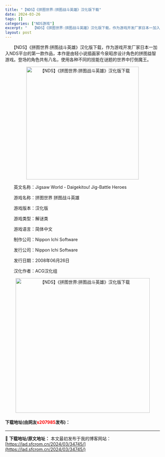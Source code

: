 ```yaml
---
title: "【NDS】《拼图世界:拼图战斗英雄》汉化版下载"
date: 2024-03-26
tags: []
categories: ["NDS游戏"]
excerpt: "　　【NDS】《拼图世界:拼图战斗英雄》汉化版下载，作为游戏开发厂家日本一加入NDS平台的第一款作品，本作是由轻小说插画家今泉昭彦设计角色的拼图益智游戏。登场的角色共有八名，使用各种不同的技能在谜题的世界中打倒魔王。 　　英文名称：Jigsaw World - Daigekitou! Jig-Bat&hellip;"
layout: post
---
```


 <p>　　【NDS】《拼图世界:拼图战斗英雄》汉化版下载，作为游戏开发厂家日本一加入NDS平台的第一款作品，本作是由轻小说插画家今泉昭彦设计角色的拼图益智游戏。登场的角色共有八名，使用各种不同的技能在谜题的世界中打倒魔王。</p> <p align="center"><img align="" border="0" src="https://lad.sfcrom.cn/wp-content/uploads/2024/03/20240326_660226551a065.png" width="366" alt="【NDS】《拼图世界:拼图战斗英雄》汉化版下载" /></p> <p>　　英文名称：Jigsaw World - Daigekitou! Jig-Battle Heroes</p> <p>　　游戏名称：拼图世界 拼图战斗英雄</p> <p>　　游戏版本：汉化版</p> <p>　　游戏类型：解谜类</p> <p>　　游戏语言：简体中文</p> <p>　　制作公司：Nippon Ichi Software</p> <p>　　发行公司：Nippon Ichi Software</p> <p>　　发行日期：2008年06月26日</p> <p>　　汉化作者：ACG汉化组</p> <p align="center"><img align="" border="0" src="https://lad.sfcrom.cn/wp-content/uploads/2024/03/20240326_66022655a7349.png" width="437" alt="【NDS】《拼图世界:拼图战斗英雄》汉化版下载" /></p> <p><h4>下载地址(由网友<font color="red">s207985</font>发布)：</h4></p> 

---
📖 **下载地址/原文地址：** 本文最初发布于我的博客网站：[https://lad.sfcrom.cn/2024/03/34745/](https://lad.sfcrom.cn/2024/03/34745/)
